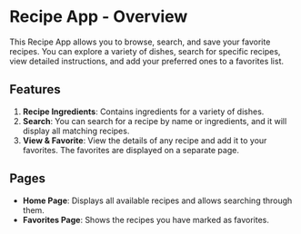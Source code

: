 # Recipe App - Overview
This Recipe App allows you to browse, search, and save your favorite recipes. You can explore a variety of dishes, search for specific recipes, view detailed instructions, and add your preferred ones to a favorites list.

## Features
1. **Recipe Ingredients**: Contains ingredients for a variety of dishes.
2. **Search**: You can search for a recipe by name or ingredients, and it will display all matching recipes.
3. **View & Favorite**: View the details of any recipe and add it to your favorites. The favorites are displayed on a separate page.

## Pages
- **Home Page**: Displays all available recipes and allows searching through them.
- **Favorites Page**: Shows the recipes you have marked as favorites.